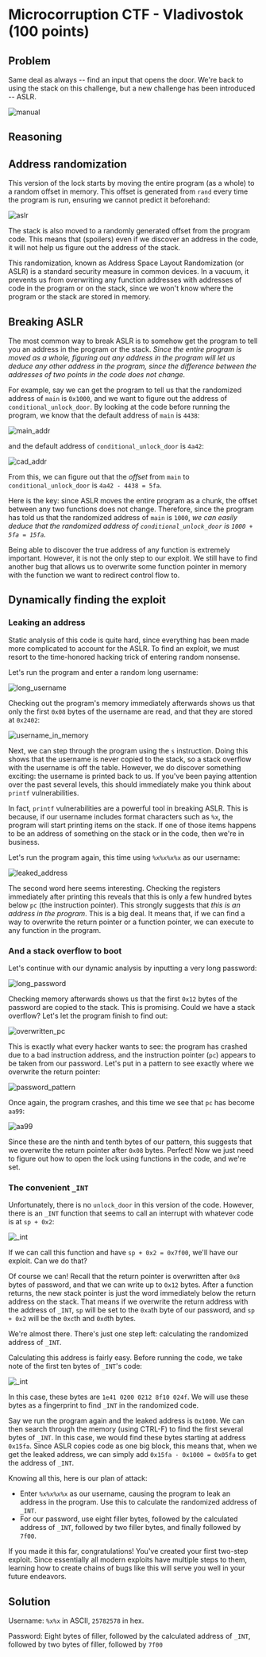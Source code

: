 # Microcorruption CTF - Vladivostok (100 points)

## Problem

Same deal as always -- find an input that opens the door. We're back to using the stack on this challenge, but a new challenge has been introduced -- ASLR.

![manual](https://user-images.githubusercontent.com/86139991/125876158-c891183b-faea-4b9e-b867-7581d0faae79.PNG)

## Reasoning

## Address randomization

This version of the lock starts by moving the entire program (as a whole) to a random offset in memory. This offset is generated from `rand` every time the program is run,
ensuring we cannot predict it beforehand:

![aslr](https://user-images.githubusercontent.com/86139991/125876208-8d9d73c8-e1de-4894-8161-c6b3b6b0e830.PNG)

The stack is also moved to a randomly generated offset from the program code. This means that (spoilers) even if we discover an address in the code, it will not help us
figure out the address of the stack.

This randomization, known as Address Space Layout Randomization (or ASLR) is a standard security measure in common devices. In a vacuum, it prevents us from overwriting
any function addresses with addresses of code in the program or on the stack, since we won't know where the program or the stack are stored in memory.

## Breaking ASLR

The most common way to break ASLR is to somehow get the program to tell you an address in the program or the stack. *Since the entire program is moved as a whole,
figuring out any address in the program will let us deduce any other address in the program, since the difference between the addresses of two points in the code does
not change.*

For example, say we can get the program to tell us that the randomized address of `main` is `0x1000`, and we want to figure out the address of `conditional_unlock_door`.
By looking at the code before running the program, we know that the default address of `main` is `4438`:

![main_addr](https://user-images.githubusercontent.com/86139991/125876791-75c1a30b-11d2-4940-9483-7fc946e75d0f.PNG)

and the default address of `conditional_unlock_door` is `4a42`:

![cad_addr](https://user-images.githubusercontent.com/86139991/125876819-2547fc44-0ddd-4006-accd-cc73ec60a54a.PNG)

From this, we can figure out that the *offset* from `main` to `conditional_unlock_door` is `4a42 - 4438 = 5fa`.

Here is the key: since ASLR moves the entire program as a chunk, the offset between any two functions does not change. Therefore, since the program has told us that
the randomized address of `main` is `1000`, *we can easily deduce that the randomized address of `conditional_unlock_door` is `1000 + 5fa = 15fa`.*

Being able to discover the true address of any function is extremely important. However, it is not the only step to our exploit. We still have to find another bug
that allows us to overwrite some function pointer in memory with the function we want to redirect control flow to.

## Dynamically finding the exploit

### Leaking an address

Static analysis of this code is quite hard, since everything has been made more complicated to account for the ASLR. To find an exploit, we must resort to the
time-honored hacking trick of entering random nonsense.

Let's run the program and enter a random long username:

![long_username](https://user-images.githubusercontent.com/86139991/125877309-6e1745b2-ab3f-4436-813c-c680feab168a.PNG)

Checking out the program's memory immediately afterwards shows us that only the first `0x08` bytes of the username are read, and that they are stored at `0x2402`:

![username_in_memory](https://user-images.githubusercontent.com/86139991/125877397-ee0e83f4-c45b-4fe9-9670-e07c9d999b52.PNG)

Next, we can step through the program using the `s` instruction. Doing this shows that the username is never copied to the stack, so a stack overflow
with the username is off the table. However, we do discover something exciting: the username is printed back to us. If you've been paying attention over the past
several levels, this should immediately make you think about `printf` vulnerabilities.

In fact, `printf` vulnerabilities are a powerful tool in breaking ASLR. This is because, if our username includes format characters such as `%x`, the program will
start printing items on the stack. If one of those items happens to be an address of something on the stack or in the code, then we're in business.

Let's run the program again, this time using `%x%x%x%x` as our username:

![leaked_address](https://user-images.githubusercontent.com/86139991/125877728-058326b0-b870-497e-a139-15ea018f51e8.PNG)

The second word here seems interesting. Checking the registers immediately after printing this reveals that this is only a few hundred bytes below `pc` (the instruction
pointer). This strongly suggests that *this is an address in the program*. This is a big deal. It means that, if we can find a way to overwrite the return pointer
or a function pointer, we can execute to any function in the program.

### And a stack overflow to boot

Let's continue with our dynamic analysis by inputting a very long password:

![long_password](https://user-images.githubusercontent.com/86139991/125878023-8d051a7e-e7a6-4aaa-8697-55d96c3b7987.PNG)

Checking memory afterwards shows us that the first `0x12` bytes of the password are copied to the stack. This is promising. Could we have a stack overflow? Let's
let the program finish to find out:

![overwritten_pc](https://user-images.githubusercontent.com/86139991/125878154-dca226ca-f82f-46a2-9489-a2dc0e0dbd67.PNG)

This is exactly what every hacker wants to see: the program has crashed due to a bad instruction address, and the instruction pointer (`pc`) appears to be
taken from our password. Let's put in a pattern to see exactly where we overwrite the return pointer:

![password_pattern](https://user-images.githubusercontent.com/86139991/125878291-5d6d0f8c-586e-49bb-bfee-49a3d6dfe4e3.PNG)

Once again, the program crashes, and this time we see that `pc` has become `aa99`:

![aa99](https://user-images.githubusercontent.com/86139991/125878351-c59acbd3-2a88-48c5-ae84-bdb0741e71eb.PNG)

Since these are the ninth and tenth bytes of our pattern, this suggests that we overwrite the return pointer after `0x08` bytes. Perfect! Now we just need to figure out
how to open the lock using functions in the code, and we're set.

### The convenient `_INT`

Unfortunately, there is no `unlock_door` in this version of the code. However, there is an `_INT` function that seems to call an interrupt with whatever code is at
`sp + 0x2`:

![_int](https://user-images.githubusercontent.com/86139991/125878541-d1c7798d-0c70-4473-8a5e-0b38cfb056ae.PNG)

If we can call this function and have `sp + 0x2 = 0x7f00`, we'll have our exploit. Can we do that?

Of course we can! Recall that the return pointer is overwritten after `0x8` bytes of password, and that we can write up to `0x12` bytes. After a function returns, 
the new stack pointer is just the word immediately below the return address on the stack. That means if we overwrite the return address with the address of `_INT`,
`sp` will be set to the `0xa`th byte of our password, and `sp + 0x2` will be the `0xc`th and `0xd`th bytes. 

We're almost there. There's just one step left: calculating the randomized address of `_INT`. 

Calculating this address is fairly easy. Before running the code, we take note of the first ten bytes of `_INT`'s code:

![_int](https://user-images.githubusercontent.com/86139991/125878541-d1c7798d-0c70-4473-8a5e-0b38cfb056ae.PNG)

In this case, these bytes are `1e41 0200 0212 8f10 024f`. We will use these bytes as a fingerprint to find `_INT` in the randomized code.

Say we run the program again and the leaked address is `0x1000`. We can then search through the memory (using CTRL-F) to find the first several bytes of `_INT`.
In this case, we would find these bytes starting at address `0x15fa`. Since ASLR copies code as one big block, this means that, when we get the leaked address,
we can simply add `0x15fa - 0x1000 = 0x05fa` to get the address of `_INT`.

Knowing all this, here is our plan of attack:

- Enter `%x%x%x%x` as our username, causing the program to leak an address in the program. Use this to calculate the randomized address of `_INT`.
- For our password, use eight filler bytes, followed by the calculated address of `_INT`, followed by two filler bytes, and finally followed by `7f00`.

If you made it this far, congratulations! You've created your first two-step exploit. Since essentially all modern exploits have multiple steps to them,
learning how to create chains of bugs like this will serve you well in your future endeavors.

## Solution

Username: `%x%x` in ASCII, `25782578` in hex. 

Password: Eight bytes of filler, followed by the calculated address of `_INT`, followed by two bytes of filler, followed by `7f00`
